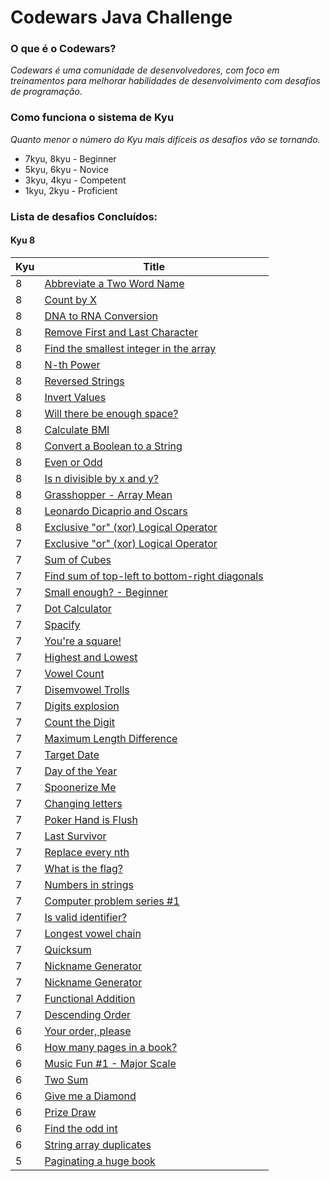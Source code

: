 #  Codewars Java Challenge

### O que é o Codewars?
_Codewars é uma comunidade de desenvolvedores, com foco em treinamentos para melhorar habilidades de desenvolvimento com
desafios de programação_.

### Como funciona o sistema de Kyu
_Quanto menor o número do Kyu mais difíceis os desafios vão se tornando._

- 7kyu, 8kyu - Beginner
- 5kyu, 6kyu - Novice
- 3kyu, 4kyu - Competent
- 1kyu, 2kyu - Proficient


### Lista de desafios Concluídos: 

#### Kyu 8

| Kyu | Title                                                                                                    |
|-----|----------------------------------------------------------------------------------------------------------|
| 8   | [Abbreviate a Two Word Name](src/main/java/com/br/javawars/kyu_8/abbreviate)                             |
| 8   | [Count by X](src/main/java/com/br/javawars/kyu_8/countbyx)                                               |
| 8   | [DNA to RNA Conversion](https://www.codewars.com/kata/5556282156230d0e5e000089)                          | 
| 8   | [Remove First and Last Character](https://www.codewars.com/kata/56bc28ad5bdaeb48760009b0)                | 
| 8   | [Find the smallest integer in the array](https://www.codewars.com/kata/55a2d7ebe362935a210000b2)         |
| 8   | [N-th Power](https://www.codewars.com/kata/57d814e4950d8489720008db)                                     |
| 8   | [Reversed Strings](https://www.codewars.com/kata/5168bb5dfe9a00b126000018)                               | 
| 8   | [Invert Values](https://www.codewars.com/kata/5899dc03bc95b1bf1b0000ad)                                  | 
| 8   | [Will there be enough space?](https://www.codewars.com/kata/5875b200d520904a04000003)                    | 
| 8   | [Calculate BMI](https://www.codewars.com/kata/57a429e253ba3381850000fb)                                  | 
| 8   | [Convert a Boolean to a String](https://www.codewars.com/kata/551b4501ac0447318f0009cd)                  | 
| 8   | [Even or Odd](https://www.codewars.com/kata/53da3dbb4a5168369a0000fe)                                    | 
| 8   | [Is n divisible by x and y?](https://www.codewars.com/kata/5545f109004975ea66000086)                     | 
| 8   | [Grasshopper - Array Mean](https://www.codewars.com/kata/55d277882e139d0b6000005d)                       | 
| 8   | [Leonardo Dicaprio and Oscars](https://www.codewars.com/kata/56d49587df52101de70011e4)                   | 
| 8   | [Exclusive "or" (xor) Logical Operator](https://www.codewars.com/kata/56fa3c5ce4d45d2a52001b3c)          |
| 7   | [Exclusive "or" (xor) Logical Operator](https://www.codewars.com/kata/56fa3c5ce4d45d2a52001b3c)          | 
| 7   | [Sum of Cubes](src/main/java/com/br/javawars/kyu_7/sumofcubes)                                           | 
| 7   | [Find sum of top-left to bottom-right diagonals](https://www.codewars.com/kata/5545f109004975ea66000086) |
| 7   | [Small enough? - Beginner](https://www.codewars.com/kata/57cc981a58da9e302a000214)                       | 
| 7   | [Dot Calculator](https://www.codewars.com/kata/6071ef9cbe6ec400228d9531)                                 | 
| 7   | [Spacify](https://www.codewars.com/kata/57f8ee485cae443c4d000127)                                        | 
| 7   | [You're a square!](https://www.codewars.com/kata/54c27a33fb7da0db0100040e)                               | 
| 7   | [Highest and Lowest](https://www.codewars.com/kata/554b4ac871d6813a03000035)                             | 
| 7   | [Vowel Count](https://www.codewars.com/kata/54ff3102c1bad923760001f3)                                    | 
| 7   | [Disemvowel Trolls](https://www.codewars.com/kata/52fba66badcd10859f00097e)                              | 
| 7   | [Digits explosion](https://www.codewars.com/kata/585b1fafe08bae9988000314)                               | 
| 7   | [Count the Digit](https://www.codewars.com/kata/566fc12495810954b1000030/)                               | 
| 7   | [Maximum Length Difference](https://www.codewars.com/kata/5663f5305102699bad000056)                      | 
| 7   | [Target Date](src/main/java/com/br/javawars/kyu_7/targetdate)                                            |                                                
| 7   | [Day of the Year](src/main/java/com/br/javawars/kyu_7/dayoftheyear)                                      | 
| 7   | [Spoonerize Me](https://www.codewars.com/kata/56b8903933dbe5831e000c76)                                  | 
| 7   | [Changing letters](https://www.codewars.com/kata/5831c204a31721e2ae000294/)                              |
| 7   | [Poker Hand is Flush](https://www.codewars.com/kata/5acbc3b3481ebb23a400007d)                            | 
| 7   | [Last Survivor](https://www.codewars.com/kata/609eee71109f860006c377d1)                                  | 
| 7   | [Replace every nth](https://www.codewars.com/kata/57fcaed83206fb15fd00027a)                              | 
| 7   | [What is the flag?](https://www.codewars.com/kata/61efc02e4fd88600343b5c58)                              | 
| 7   | [Numbers in strings](https://www.codewars.com/kata/59dd2c38f703c4ae5e000014)                             | 
| 7   | [Computer problem series #1](https://www.codewars.com/kata/5d49c93d089c6e000ff8428c)                     | 
| 7   | [Is valid identifier?](https://www.codewars.com/kata/563a8656d52a79f06c00001f)                           | 
| 7   | [Longest vowel chain](https://www.codewars.com/kata/59c5f4e9d751df43cf000035)                            | 
| 7   | [Quicksum](https://www.codewars.com/kata/569924899aa8541eb200003f)                                       | 
| 7   | [Nickname Generator](src/main/java/com/br/javawars/kyu_7/nicknamegenerator)                              |
| 7   | [Nickname Generator](src/main/java/com/br/javawars/kyu_7/smallestvalueofanarray)                         |
| 7   | [Functional Addition](src/main/java/com/br/javawars/kyu_7/functionaladdition)                            |
| 7   | [Descending Order](src/main/java/com/br/javawars/kyu_7/descendingorder)                                  |
| 6   | [Your order, please](https://www.codewars.com/kata/55c45be3b2079eccff00010f)                             | 
| 6   | [How many pages in a book?](https://www.codewars.com/kata/622de76d28bf330057cd6af8)                      | 
| 6   | [Music Fun #1 - Major Scale](https://www.codewars.com/kata/5c1b25bc85042749e9000043)                     | 
| 6   | [Two Sum](https://www.codewars.com/kata/52c31f8e6605bcc646000082)                                        | 
| 6   | [Give me a Diamond](https://www.codewars.com/kata/5503013e34137eeeaa001648)                              | 
| 6   | [Prize Draw](https://www.codewars.com/kata/5616868c81a0f281e500005c)                                     |
| 6   | [Find the odd int](src/main/java/com/br/javawars/kyu_6/oddint)                                           |
| 6   | [String array duplicates](src/main/java/com/br/javawars/kyu_6/stringarrayduplicates)                     |
| 5   | [Paginating a huge book](https://www.codewars.com/kata/55905b7597175ffc1a00005a)                         |
